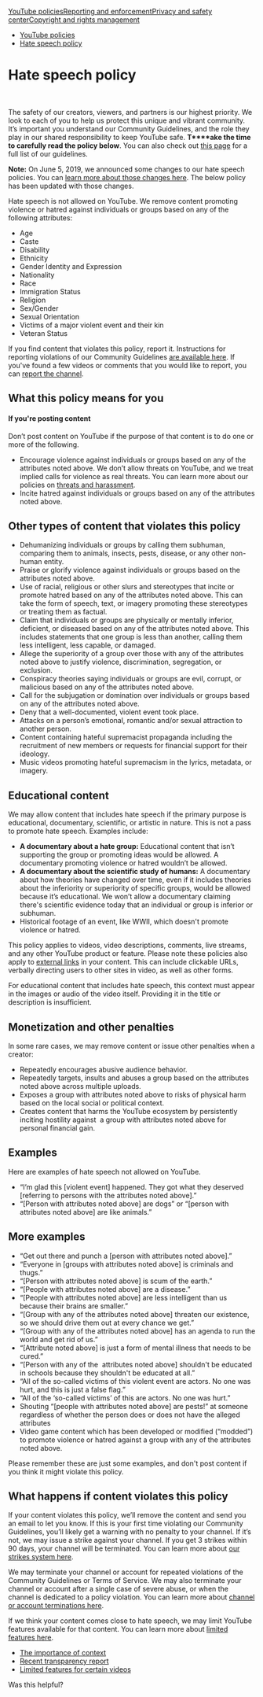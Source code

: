 [YouTube policies](/youtube/topic/2803176?hl=en&ref_topic=6151248,3230811,3256124,)[Reporting and enforcement](/youtube/topic/2803138?hl=en&ref_topic=6151248,3230811,3256124,)[Privacy and safety center](/youtube/topic/2803240?hl=en&ref_topic=6151248,3230811,3256124,)[Copyright and rights management](/youtube/topic/2676339?hl=en&ref_topic=6151248,3230811,3256124,)
    

*   [YouTube policies](/youtube/topic/2803176?hl=en&ref_topic=6151248)
*   [Hate speech policy](/youtube/answer/2801939)

Hate speech policy
==================

  
 

The safety of our creators, viewers, and partners is our highest priority. We look to each of you to help us protect this unique and vibrant community. It’s important you understand our Community Guidelines, and the role they play in our shared responsibility to keep YouTube safe. **T****ake the time to carefully read the policy below**. You can also check out [this page](/youtube/answer/9288567) for a full list of our guidelines.

**Note:** On June 5, 2019, we announced some changes to our hate speech policies. You can [learn more about those changes here](https://youtube.googleblog.com/2019/06/our-ongoing-work-to-tackle-hate.html). The below policy has been updated with those changes.

Hate speech is not allowed on YouTube. We remove content promoting violence or hatred against individuals or groups based on any of the following attributes:

*   Age
*   Caste
*   Disability
*   Ethnicity
*   Gender Identity and Expression
*   Nationality
*   Race
*   Immigration Status
*   Religion
*   Sex/Gender
*   Sexual Orientation
*   Victims of a major violent event and their kin
*   Veteran Status

If you find content that violates this policy, report it. Instructions for reporting violations of our Community Guidelines [are available here](https://support.google.com/youtube/answer/2802027). If you've found a few videos or comments that you would like to report, you can [report the channel](https://support.google.com/youtube/answer/2802027#report_channel).

What this policy means for you
------------------------------

#### If you're posting content

Don’t post content on YouTube if the purpose of that content is to do one or more of the following.

*   Encourage violence against individuals or groups based on any of the attributes noted above. We don’t allow threats on YouTube, and we treat implied calls for violence as real threats. You can learn more about our policies on [threats and harassment](https://support.google.com/youtube/answer/2802268).
*   Incite hatred against individuals or groups based on any of the attributes noted above.

Other types of content that violates this policy
------------------------------------------------

*   Dehumanizing individuals or groups by calling them subhuman, comparing them to animals, insects, pests, disease, or any other non-human entity.
*   Praise or glorify violence against individuals or groups based on the attributes noted above.
*   Use of racial, religious or other slurs and stereotypes that incite or promote hatred based on any of the attributes noted above. This can take the form of speech, text, or imagery promoting these stereotypes or treating them as factual.
*   Claim that individuals or groups are physically or mentally inferior, deficient, or diseased based on any of the attributes noted above. This includes statements that one group is less than another, calling them less intelligent, less capable, or damaged.
*   Allege the superiority of a group over those with any of the attributes noted above to justify violence, discrimination, segregation, or exclusion.
*   Conspiracy theories saying individuals or groups are evil, corrupt, or malicious based on any of the attributes noted above.
*   Call for the subjugation or domination over individuals or groups based on any of the attributes noted above.
*   Deny that a well-documented, violent event took place.
*   Attacks on a person’s emotional, romantic and/or sexual attraction to another person. 
*   Content containing hateful supremacist propaganda including the recruitment of new members or requests for financial support for their ideology.
*   Music videos promoting hateful supremacism in the lyrics, metadata, or imagery.

Educational content
-------------------

We may allow content that includes hate speech if the primary purpose is educational, documentary, scientific, or artistic in nature. This is not a pass to promote hate speech. Examples include:

*   **A documentary about a hate group:** Educational content that isn’t supporting the group or promoting ideas would be allowed. A documentary promoting violence or hatred wouldn’t be allowed.
*   **A documentary about the scientific study of humans:** A documentary about how theories have changed over time, even if it includes theories about the inferiority or superiority of specific groups, would be allowed because it’s educational. We won’t allow a documentary claiming there's scientific evidence today that an individual or group is inferior or subhuman.
*   Historical footage of an event, like WWII, which doesn't promote violence or hatred. 

This policy applies to videos, video descriptions, comments, live streams, and any other YouTube product or feature. Please note these policies also apply to [external links](/youtube/answer/9054257) in your content. This can include clickable URLs, verbally directing users to other sites in video, as well as other forms. 

For educational content that includes hate speech, this context must appear in the images or audio of the video itself. Providing it in the title or description is insufficient.

Monetization and other penalties 
---------------------------------

In some rare cases, we may remove content or issue other penalties when a creator:

*   Repeatedly encourages abusive audience behavior.
*   Repeatedly targets, insults and abuses a group based on the attributes noted above across multiple uploads.
*   Exposes a group with attributes noted above to risks of physical harm based on the local social or political context.
*   Creates content that harms the YouTube ecosystem by persistently inciting hostility against  a group with attributes noted above for personal financial gain.

Examples
--------

Here are examples of hate speech not allowed on YouTube.

*   “I’m glad this \[violent event\] happened. They got what they deserved \[referring to persons with the attributes noted above\].”
*   “\[Person with attributes noted above\] are dogs” or “\[person with attributes noted above\] are like animals.”

More examples
-------------

*   “Get out there and punch a \[person with attributes noted above\].”
*   “Everyone in \[groups with attributes noted above\] is criminals and thugs.”
*   “\[Person with attributes noted above\] is scum of the earth.”
*   “\[People with attributes noted above\] are a disease.”
*   “\[People with attributes noted above\] are less intelligent than us because their brains are smaller.”
*   “\[Group with any of the attributes noted above\] threaten our existence, so we should drive them out at every chance we get.”
*   “\[Group with any of the attributes noted above\] has an agenda to run the world and get rid of us.”
*   “\[Attribute noted above\] is just a form of mental illness that needs to be cured.”
*   “\[Person with any of the  attributes noted above\] shouldn't be educated in schools because they shouldn't be educated at all.”
*   “All of the so-called victims of this violent event are actors. No one was hurt, and this is just a false flag.”
*   “All of the ‘so-called victims’ of this are actors. No one was hurt.”
*   Shouting “\[people with attributes noted above\] are pests!” at someone regardless of whether the person does or does not have the alleged attributes
*   Video game content which has been developed or modified (“modded”) to promote violence or hatred against a group with any of the attributes noted above.

Please remember these are just some examples, and don't post content if you think it might violate this policy.

What happens if content violates this policy
--------------------------------------------

If your content violates this policy, we’ll remove the content and send you an email to let you know. If this is your first time violating our Community Guidelines, you’ll likely get a warning with no penalty to your channel. If it’s not, we may issue a strike against your channel. If you get 3 strikes within 90 days, your channel will be terminated. You can learn more about [our strikes system here](/youtube/answer/2802032).

We may terminate your channel or account for repeated violations of the Community Guidelines or Terms of Service. We may also terminate your channel or account after a single case of severe abuse, or when the channel is dedicated to a policy violation. You can learn more about [channel or account terminations here](/youtube/answer/2802168).

If we think your content comes close to hate speech, we may limit YouTube features available for that content. You can learn more about [limited features here](https://support.google.com/youtube/answer/7458465).

*   [The importance of context](https://support.google.com/youtube/answer/6345162)
*   [Recent transparency report](https://transparencyreport.google.com/youtube-policy/removals)
*   [Limited features for certain videos](https://support.google.com/youtube/answer/7458465)

Was this helpful?